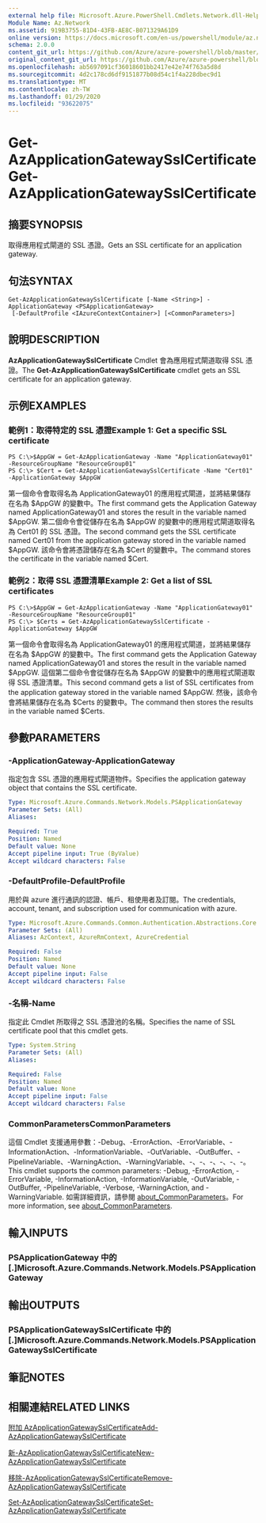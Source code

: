 ```yaml
---
external help file: Microsoft.Azure.PowerShell.Cmdlets.Network.dll-Help.xml
Module Name: Az.Network
ms.assetid: 919B3755-81D4-43FB-AE8C-B071329A61D9
online version: https://docs.microsoft.com/en-us/powershell/module/az.network/get-azapplicationgatewaysslcertificate
schema: 2.0.0
content_git_url: https://github.com/Azure/azure-powershell/blob/master/src/Network/Network/help/Get-AzApplicationGatewaySslCertificate.md
original_content_git_url: https://github.com/Azure/azure-powershell/blob/master/src/Network/Network/help/Get-AzApplicationGatewaySslCertificate.md
ms.openlocfilehash: ab5697091cf36018601bb2417e42e74f763a5d8d
ms.sourcegitcommit: 4d2c178cd6df9151877b08d54c1f4a228dbec9d1
ms.translationtype: MT
ms.contentlocale: zh-TW
ms.lasthandoff: 01/29/2020
ms.locfileid: "93622075"
---
```

# <span data-ttu-id="d6619-101">Get-AzApplicationGatewaySslCertificate</span><span class="sxs-lookup"><span data-stu-id="d6619-101">Get-AzApplicationGatewaySslCertificate</span></span>

## <span data-ttu-id="d6619-102">摘要</span><span class="sxs-lookup"><span data-stu-id="d6619-102">SYNOPSIS</span></span>
<span data-ttu-id="d6619-103">取得應用程式閘道的 SSL 憑證。</span><span class="sxs-lookup"><span data-stu-id="d6619-103">Gets an SSL certificate for an application gateway.</span></span>

## <span data-ttu-id="d6619-104">句法</span><span class="sxs-lookup"><span data-stu-id="d6619-104">SYNTAX</span></span>

```
Get-AzApplicationGatewaySslCertificate [-Name <String>] -ApplicationGateway <PSApplicationGateway>
 [-DefaultProfile <IAzureContextContainer>] [<CommonParameters>]
```

## <span data-ttu-id="d6619-105">說明</span><span class="sxs-lookup"><span data-stu-id="d6619-105">DESCRIPTION</span></span>
<span data-ttu-id="d6619-106">**AzApplicationGatewaySslCertificate** Cmdlet 會為應用程式閘道取得 SSL 憑證。</span><span class="sxs-lookup"><span data-stu-id="d6619-106">The **Get-AzApplicationGatewaySslCertificate** cmdlet gets an SSL certificate for an application gateway.</span></span>

## <span data-ttu-id="d6619-107">示例</span><span class="sxs-lookup"><span data-stu-id="d6619-107">EXAMPLES</span></span>

### <span data-ttu-id="d6619-108">範例1：取得特定的 SSL 憑證</span><span class="sxs-lookup"><span data-stu-id="d6619-108">Example 1: Get a specific SSL certificate</span></span>
```
PS C:\>$AppGW = Get-AzApplicationGateway -Name "ApplicationGateway01" -ResourceGroupName "ResourceGroup01"
PS C:\> $Cert = Get-AzApplicationGatewaySslCertificate -Name "Cert01" -ApplicationGateway $AppGW
```

<span data-ttu-id="d6619-109">第一個命令會取得名為 ApplicationGateway01 的應用程式閘道，並將結果儲存在名為 $AppGW 的變數中。</span><span class="sxs-lookup"><span data-stu-id="d6619-109">The first command gets the Application Gateway named ApplicationGateway01 and stores the result in the variable named $AppGW.</span></span>
<span data-ttu-id="d6619-110">第二個命令會從儲存在名為 $AppGW 的變數中的應用程式閘道取得名為 Cert01 的 SSL 憑證。</span><span class="sxs-lookup"><span data-stu-id="d6619-110">The second command gets the SSL certificate named Cert01 from the application gateway stored in the variable named $AppGW.</span></span>
<span data-ttu-id="d6619-111">該命令會將憑證儲存在名為 $Cert 的變數中。</span><span class="sxs-lookup"><span data-stu-id="d6619-111">The command stores the certificate in the variable named $Cert.</span></span>

### <span data-ttu-id="d6619-112">範例2：取得 SSL 憑證清單</span><span class="sxs-lookup"><span data-stu-id="d6619-112">Example 2: Get a list of SSL certificates</span></span>
```
PS C:\>$AppGW = Get-AzApplicationGateway -Name "ApplicationGateway01" -ResourceGroupName "ResourceGroup01"
PS C:\> $Certs = Get-AzApplicationGatewaySslCertificate -ApplicationGateway $AppGW
```

<span data-ttu-id="d6619-113">第一個命令會取得名為 ApplicationGateway01 的應用程式閘道，並將結果儲存在名為 $AppGW 的變數中。</span><span class="sxs-lookup"><span data-stu-id="d6619-113">The first command gets the Application Gateway named ApplicationGateway01 and stores the result in the variable named $AppGW.</span></span>
<span data-ttu-id="d6619-114">這個第二個命令會從儲存在名為 $AppGW 的變數中的應用程式閘道取得 SSL 憑證清單。</span><span class="sxs-lookup"><span data-stu-id="d6619-114">This second command gets a list of SSL certificates from the application gateway stored in the variable named $AppGW.</span></span>
<span data-ttu-id="d6619-115">然後，該命令會將結果儲存在名為 $Certs 的變數中。</span><span class="sxs-lookup"><span data-stu-id="d6619-115">The command then stores the results in the variable named $Certs.</span></span>

## <span data-ttu-id="d6619-116">參數</span><span class="sxs-lookup"><span data-stu-id="d6619-116">PARAMETERS</span></span>

### <span data-ttu-id="d6619-117">-ApplicationGateway</span><span class="sxs-lookup"><span data-stu-id="d6619-117">-ApplicationGateway</span></span>
<span data-ttu-id="d6619-118">指定包含 SSL 憑證的應用程式閘道物件。</span><span class="sxs-lookup"><span data-stu-id="d6619-118">Specifies the application gateway object that contains the SSL certificate.</span></span>

```yaml
Type: Microsoft.Azure.Commands.Network.Models.PSApplicationGateway
Parameter Sets: (All)
Aliases:

Required: True
Position: Named
Default value: None
Accept pipeline input: True (ByValue)
Accept wildcard characters: False
```

### <span data-ttu-id="d6619-119">-DefaultProfile</span><span class="sxs-lookup"><span data-stu-id="d6619-119">-DefaultProfile</span></span>
<span data-ttu-id="d6619-120">用於與 azure 進行通訊的認證、帳戶、租使用者及訂閱。</span><span class="sxs-lookup"><span data-stu-id="d6619-120">The credentials, account, tenant, and subscription used for communication with azure.</span></span>

```yaml
Type: Microsoft.Azure.Commands.Common.Authentication.Abstractions.Core.IAzureContextContainer
Parameter Sets: (All)
Aliases: AzContext, AzureRmContext, AzureCredential

Required: False
Position: Named
Default value: None
Accept pipeline input: False
Accept wildcard characters: False
```

### <span data-ttu-id="d6619-121">-名稱</span><span class="sxs-lookup"><span data-stu-id="d6619-121">-Name</span></span>
<span data-ttu-id="d6619-122">指定此 Cmdlet 所取得之 SSL 憑證池的名稱。</span><span class="sxs-lookup"><span data-stu-id="d6619-122">Specifies the name of SSL certificate pool that this cmdlet gets.</span></span>

```yaml
Type: System.String
Parameter Sets: (All)
Aliases:

Required: False
Position: Named
Default value: None
Accept pipeline input: False
Accept wildcard characters: False
```

### <span data-ttu-id="d6619-123">CommonParameters</span><span class="sxs-lookup"><span data-stu-id="d6619-123">CommonParameters</span></span>
<span data-ttu-id="d6619-124">這個 Cmdlet 支援通用參數：-Debug、-ErrorAction、-ErrorVariable、-InformationAction、-InformationVariable、-OutVariable、-OutBuffer、-PipelineVariable、-WarningAction、-WarningVariable、-、-、-、-、-、-。</span><span class="sxs-lookup"><span data-stu-id="d6619-124">This cmdlet supports the common parameters: -Debug, -ErrorAction, -ErrorVariable, -InformationAction, -InformationVariable, -OutVariable, -OutBuffer, -PipelineVariable, -Verbose, -WarningAction, and -WarningVariable.</span></span> <span data-ttu-id="d6619-125">如需詳細資訊，請參閱 [about_CommonParameters](https://go.microsoft.com/fwlink/?LinkID=113216)。</span><span class="sxs-lookup"><span data-stu-id="d6619-125">For more information, see [about_CommonParameters](https://go.microsoft.com/fwlink/?LinkID=113216).</span></span>

## <span data-ttu-id="d6619-126">輸入</span><span class="sxs-lookup"><span data-stu-id="d6619-126">INPUTS</span></span>

### <span data-ttu-id="d6619-127">PSApplicationGateway 中的 [.]</span><span class="sxs-lookup"><span data-stu-id="d6619-127">Microsoft.Azure.Commands.Network.Models.PSApplicationGateway</span></span>

## <span data-ttu-id="d6619-128">輸出</span><span class="sxs-lookup"><span data-stu-id="d6619-128">OUTPUTS</span></span>

### <span data-ttu-id="d6619-129">PSApplicationGatewaySslCertificate 中的 [.]</span><span class="sxs-lookup"><span data-stu-id="d6619-129">Microsoft.Azure.Commands.Network.Models.PSApplicationGatewaySslCertificate</span></span>

## <span data-ttu-id="d6619-130">筆記</span><span class="sxs-lookup"><span data-stu-id="d6619-130">NOTES</span></span>

## <span data-ttu-id="d6619-131">相關連結</span><span class="sxs-lookup"><span data-stu-id="d6619-131">RELATED LINKS</span></span>

[<span data-ttu-id="d6619-132">附加 AzApplicationGatewaySslCertificate</span><span class="sxs-lookup"><span data-stu-id="d6619-132">Add-AzApplicationGatewaySslCertificate</span></span>](./Add-AzApplicationGatewaySslCertificate.md)

[<span data-ttu-id="d6619-133">新-AzApplicationGatewaySslCertificate</span><span class="sxs-lookup"><span data-stu-id="d6619-133">New-AzApplicationGatewaySslCertificate</span></span>](./New-AzApplicationGatewaySslCertificate.md)

[<span data-ttu-id="d6619-134">移除-AzApplicationGatewaySslCertificate</span><span class="sxs-lookup"><span data-stu-id="d6619-134">Remove-AzApplicationGatewaySslCertificate</span></span>](./Remove-AzApplicationGatewaySslCertificate.md)

[<span data-ttu-id="d6619-135">Set-AzApplicationGatewaySslCertificate</span><span class="sxs-lookup"><span data-stu-id="d6619-135">Set-AzApplicationGatewaySslCertificate</span></span>](./Set-AzApplicationGatewaySslCertificate.md)


